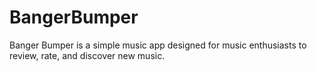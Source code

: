 # BangerBumper
Banger Bumper is a simple music app designed for music enthusiasts to review, rate, and discover new music.
